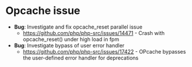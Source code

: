 # Opcache issue

- **Bug**: Investigate and fix opcache_reset parallel issue
  - https://github.com/php/php-src/issues/14471 - Crash with opcache_reset() under high load in fpm
- **Bug**: Investigate bypass of user error handler
  - https://github.com/php/php-src/issues/17422 - OPcache bypasses the user-defined error handler for deprecations